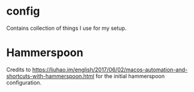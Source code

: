 # config
Contains collection of things I use for my setup.

# Hammerspoon
Credits to https://liuhao.im/english/2017/06/02/macos-automation-and-shortcuts-with-hammerspoon.html for the initial hammerspoon configuration.
